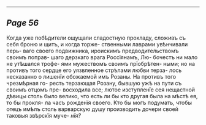 

---
*Page 56*
---

Когда уже побѣдители ощущали сладостную прохладу, сложивъ съ себя броню и щитъ, и когда торже- ственными лаврами увѣнчивали перь- ваго своего подвижника, ироискимъ предводительствомъ своимъ поправ- шаго дерзкаго врага Россїянамъ, Лю- бочестъ ни мало не утѣшался трофе- ями мужествомъ своимъ прїобрѣтен- ными; но на противъ того сердце его уязвленное стрѣлами любви терза- лось несказанно о лишенїи обожаемой имъ Розаны.
На противъ того чрезмѣрная го- ресть терзающая Розану, бывшую ужѣ на пути съ своимъ отцомъ пре- восходила все; лютое изступленїе сея нещастной дѣвицы столь было велико, что есть ли бы кто другая была на мѣстѣ ея, то бы прокля- ла часъ рожденїя своего. Кто бы могъ подумать, чтобы отецъ имѣлъ столь варварскую душу производить дочери своей таковыя звѣрскїя муче-
*нїя?*